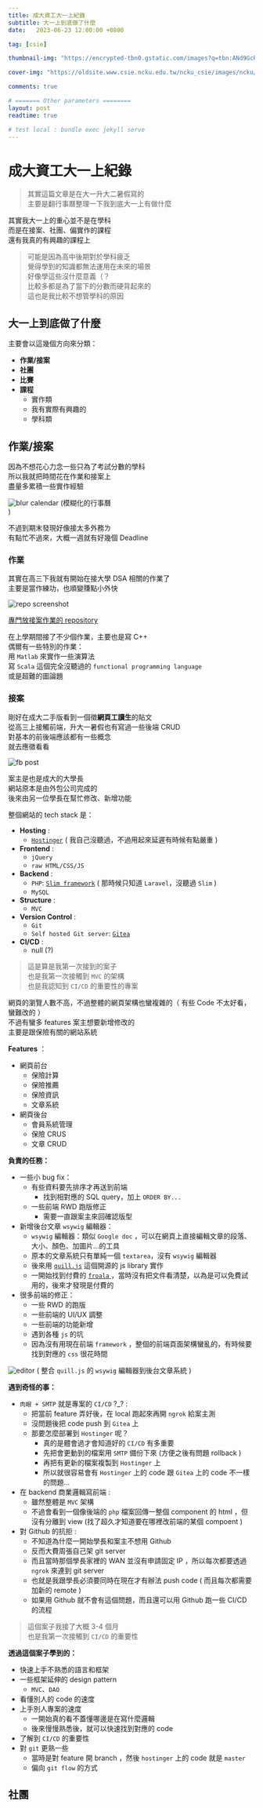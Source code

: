 ```yaml
---
title: 成大資工大一上紀錄
subtitle: 大一上到底做了什麼
date:   2023-06-23 12:00:00 +0800

tag: [csie]

thumbnail-img: "https://encrypted-tbn0.gstatic.com/images?q=tbn:ANd9GcRJUt8wUbhe8qxSEK-0PTma9lypcE1AhPJrL58SICJPOQ&s" #1:1 (450:450)

cover-img: "https://oldsite.www.csie.ncku.edu.tw/ncku_csie/images/ncku/header5.png"

comments: true

# ======= Other parameters ========
layout: post
readtime: true

# test local : bundle exec jekyll serve
---
```


# 成大資工大一上紀錄

> 其實這篇文章是在大一升大二暑假寫的 <br>
> 主要是翻行事曆整理一下我到底大一上有做什麼 <br>

其實我大一上的重心並不是在學科 <br>
而是在接案、社團、偏實作的課程<br>
還有我真的有興趣的課程上 <br>

> 可能是因為高中後期對於學科疲乏 <br>
> 覺得學到的知識都無法運用在未來的場景 <br>
> 好像學這些沒什麼意義（？ <br>
> 比較多都是為了當下的分數而硬背起來的 <br>
> 這也是我比較不想管學科的原因 <br>

## 大一上到底做了什麼

主要會以這幾個方向來分類：

- **作業/接案**
- **社團**
- **比賽**
- **課程**
    - 實作類
    - 我有實際有興趣的
    - 學科類

## 作業/接案

因為不想花心力念一些只為了考試分數的學科 <br>
所以我就把時間花在作業和接案上 <br>
盡量多累積一些實作經驗 <br>

![blur calendar](https://github.com/jason810496/blog/blob/main/_images/20230211_blur_calendar.png?raw=true)
(模糊化的行事曆 <br>)

不過到期末發現好像接太多外務ㄌ <br>
有點忙不過來，大概一週就有好幾個 Deadline <br>

### 作業

其實在高三下我就有開始在接大學 DSA 相關的作業了 <br>
主要是當作練功，也順變賺點小外快 <br>

![repo screenshot]()

[專門放接案作業的 repository ](https://github.com/jason810496/freelance)

在上學期間接了不少個作業，主要也是寫 C++ <br>
偶爾有一些特別的作業：<br>
用 `Matlab` 來實作一些演算法 <br>
寫 `Scala` 這個完全沒聽過的 `functional programming language` <br>
或是超難的圖論題<br>

### 接案

剛好在成大二手版看到一個徵**網頁工讀生**的貼文 <br>
從高三上接觸前端，升大一暑假也有寫過一些後端 CRUD <br>
對基本的前後端應該都有一些概念 <br>
就去應徵看看 <br>

![fb post](https://github.com/jason810496/blog/blob/main/_images/20230211_fb_post.png?raw=true)


案主是也是成大的大學長 <br>
網站原本是由外包公司完成的 <br>
後來由另一位學長在幫忙修改、新增功能 <br>

整個網站的 tech stack 是：
- **Hosting** : 
    - [`Hostinger`](https://www.hostinger.com/) ( 我自己沒聽過，不過用起來延遲有時候有點嚴重 )
- **Frontend** :
    - `jQuery`
    - `raw HTML/CSS/JS`
- **Backend** :
    - `PHP`: [`Slim framework`](https://www.slimframework.com/) ( 那時候只知道 `Laravel`，沒聽過 `Slim` )
    - `MySQL`
- **Structure** :
    - `MVC`
- **Version Control** :
    - `Git`
    - `Self hosted Git server`: [`Gitea`](https://about.gitea.com/)
- **CI/CD** :
    - null (?)

> 這是算是我第一次接到的案子 <br>
> 也是我第一次接觸到 `MVC` 的架構 <br>
> 也是我認知到 `CI/CD` 的重要性的專案 <br>

網頁的瀏覽人數不高，不過整體的網頁架構也蠻複雜的（ 有些 Code 不太好看，蠻難改的 ） <br>
不過有蠻多 features 案主想要新增修改的 <br>
主要是跟保險有關的網站系統 <br>

**Features** ：
- 網頁前台
    - 保險計算
    - 保險推薦
    - 保險資訊
    - 文章系統
- 網頁後台
    - 會員系統管理
    - 保險 CRUS
    - 文章 CRUD

**負責的任務：**
- 一些小 bug fix：
    - 有些資料要先排序才再送到前端
        - 找到相對應的 SQL query，加上 `ORDER BY...`
    - 一些前端 RWD 跑版修正
        - 需要一直跟案主來回確認版型
- 新增後台文章 `wsywig` 編輯器：
    - `wsywig` 編輯器：類似 `Google doc` ，可以在網頁上直接編輯文章的段落、大小、顏色、加圖片...的工具
    - 原本的文章系統只有單純一個 `textarea`，沒有 `wsywig` 編輯器
    - 後來用 [`quill.js`](https://github.com/quilljs/quill) 這個開源的 js library 實作
    - 一開始找到付費的 [ `froala` ](https://froala.com/) ，當時沒有把文件看清楚，以為是可以免費試用的，後來才發現是付費的
- 很多前端的修正：
    - 一些 RWD 的跑版
    - 一些前端的 UI/UX 調整
    - 一些前端的功能新增
    - 遇到各種 `js` 的坑
    - 因為沒有用現在前端 `framework` ，整個的前端頁面架構蠻亂的，有時候要找到對應的 `css` 很花時間

![editor](https://github.com/jason810496/blog/blob/main/_images/20230211_editor.jpg?raw=true)
( 整合 `quill.js` 的 `wsywig` 編輯器到後台文章系統 )

**遇到奇怪的事：**
- `肉眼 + SMTP` 就是專案的 `CI/CD` ?_? :
    - 把當前 feature 弄好後，在 local 跑起來再開 `ngrok` 給案主測
    - 沒問題後把 code push 到 `Gitea` 上
    - 那要怎麼部署到 `Hostinger` 呢？
        - 真的是體會過才會知道好的 `CI/CD` 有多重要
        - 先把會更動到的檔案用 `SMTP` 備份下來 (方便之後有問題 rollback )
        - 再把有更新的檔案複製到 `Hostinger` 上
        - 所以就很容易會有 `Hostinger` 上的 code 跟 `Gitea` 上的 code 不一樣的問題...
- 在 backend 商業邏輯寫前端 :
    - 雖然整體是 `MVC` 架構
    - 不過會看到一個像後端的 `php` 檔案回傳一整個 component 的 html ，但沒有分離到 view (找了超久才知道要在哪裡改前端的某個 compoent )
- 對 Github 的抗拒 :
    - 不知道為什麼一開始學長和案主不想用 Github 
    - 反而大費周張自己架 git server 
    - 而且當時那個學長家裡的 WAN 並沒有申請固定 IP ，所以每次都要透過 `ngrok` 來連到 git server
    - 也就是我跟學長必須要同時在現在才有辦法 push code ( 而且每次都需要加新的 remote )
    - 如果用 Github 就不會有這個問題，而且還可以用 Github 跑一些 CI/CD 的流程


> 這個案子我接了大概 3-4 個月 <br>
> 也是我第一次接觸到 `CI/CD` 的重要性 <br>

**透過這個案子學到的：**
- 快速上手不熟悉的語言和框架
- 一些框架延伸的 design pattern
    - `MVC`、`DAO`
- 看懂別人的 code 的速度
- 上手別人專案的速度
    - 一開始真的看不蓋懂哪邊是在寫什麼邏輯
    - 後來慢慢熟悉後，就可以快速找到對應的 code
- 了解到 `CI/CD` 的重要性
- 對 `git` 更熟一些
    - 當時是對 feature 開 branch ，然後 `hostinger` 上的 code 就是 `master`
    - 偏向 `git flow` 的方式

## 社團


